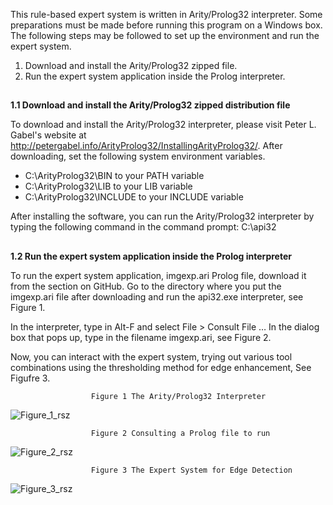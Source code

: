 
This rule-based expert system is written in Arity/Prolog32 interpreter. Some preparations must be made before running this program on a Windows box. The following steps may be followed to set up the environment and run the expert system. 
  1.	Download and install the Arity/Prolog32 zipped file.
  2.	Run the expert system application inside the Prolog interpreter.

##
**1.1	Download and install the Arity/Prolog32 zipped distribution file**

To download and install the Arity/Prolog32 interpreter, please visit Peter L. Gabel's website at http://petergabel.info/ArityProlog32/InstallingArityProlog32/. After downloading, set the following system environment variables. 

+ C:\ArityProlog32\BIN to your PATH variable
+ C:\ArityProlog32\LIB to your LIB variable
+ C:\ArityProlog32\INCLUDE to your INCLUDE variable

After installing the software, you can run the Arity/Prolog32 interpreter by typing the following command in the command prompt:
C:\api32

##
**1.2	Run the expert system application inside the Prolog interpreter**

To run the expert system application, imgexp.ari Prolog file, download it from the section on GitHub. Go to the directory where you put the imgexp.ari file after downloading and run the api32.exe interpreter, see Figure 1.

In the interpreter, type in Alt-F and select File > Consult File … In the dialog box that pops up, type in the filename imgexp.ari, see Figure 2.

Now, you can interact with the expert system, trying out various tool combinations using the thresholding method for edge enhancement, See Figufre 3. 
 
                      Figure 1 The Arity/Prolog32 Interpreter
![Figure_1_rsz](https://github.com/user-attachments/assets/1c0cd69f-64ae-475d-ae8d-5d6084dbfdd4)

                      Figure 2 Consulting a Prolog file to run
![Figure_2_rsz](https://github.com/user-attachments/assets/0c9a15bc-16a8-41b0-a2ce-b92e7fa4d27c)

                      Figure 3 The Expert System for Edge Detection
![Figure_3_rsz](https://github.com/user-attachments/assets/5ac8f580-6d3a-4ad2-98a0-8357eb5c02ad)


